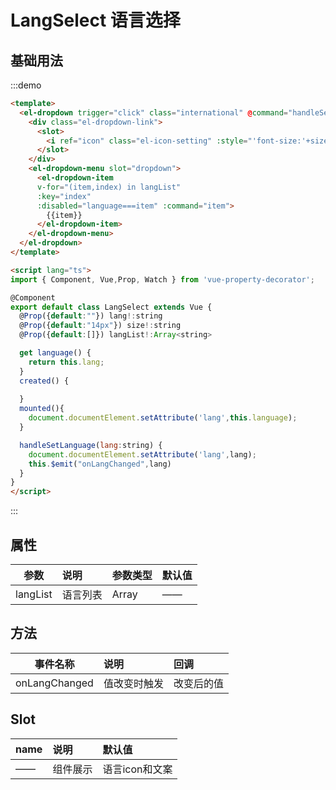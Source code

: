 
# LangSelect 语言选择

## 基础用法

:::demo
```html
<template>
  <el-dropdown trigger="click" class="international" @command="handleSetLanguage">
    <div class="el-dropdown-link">
      <slot>
        <i ref="icon" class="el-icon-setting" :style="'font-size:'+size"></i>选择语言
      </slot>
    </div>
    <el-dropdown-menu slot="dropdown">
      <el-dropdown-item 
      v-for="(item,index) in langList" 
      :key="index" 
      :disabled="language===item" :command="item">
        {{item}}
      </el-dropdown-item>
    </el-dropdown-menu>
  </el-dropdown>
</template>

<script lang="ts">
import { Component, Vue,Prop, Watch } from 'vue-property-decorator';

@Component
export default class LangSelect extends Vue {
  @Prop({default:""}) lang!:string
  @Prop({default:"14px"}) size!:string
  @Prop({default:[]}) langList!:Array<string>

  get language() {
    return this.lang;
  }
  created() {
    
  }
  mounted(){
    document.documentElement.setAttribute('lang',this.language);
  }

  handleSetLanguage(lang:string) {
    document.documentElement.setAttribute('lang',lang);
    this.$emit("onLangChanged",lang)
  }
}
</script>
```
:::

## 属性

| 参数        | 说明            |  参数类型       |  默认值     |
| --------    | :-----          | :----        |:----        |
| langList    | 语言列表       |   Array     |   ——     |

## 方法

| 事件名称        | 说明            |  回调       |
| --------       | :-----          | :----        |
| onLangChanged  |值改变时触发   |   改变后的值     |

## Slot

| name        | 说明            |  默认值       |
| --------    | :-----          | :----        |
| ——          | 组件展示        |   语言icon和文案     |